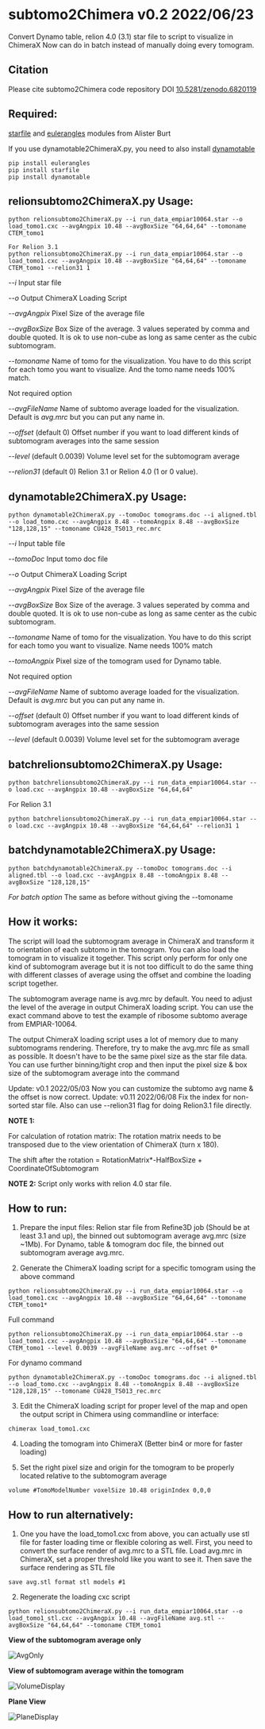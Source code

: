 # subtomo2Chimera v0.2 2022/06/23

Convert Dynamo table, relion 4.0 (3.1) star file to script to visualize in ChimeraX
Now can do in batch instead of manually doing every tomogram.

## Citation
Please cite subtomo2Chimera code repository DOI [10.5281/zenodo.6820119](https://doi.org/10.5281/zenodo.6820119)


## Required:
[starfile](https://pypi.org/project/starfile/) and [eulerangles](https://pypi.org/project/eulerangles/) modules from Alister Burt

If you use dynamotable2ChimeraX.py, you need to also install [dynamotable](https://pypi.org/project/dynamotable/)

```
pip install eulerangles
pip install starfile
pip install dynamotable
```

## relionsubtomo2ChimeraX.py Usage:
```
python relionsubtomo2ChimeraX.py --i run_data_empiar10064.star --o load_tomo1.cxc --avgAngpix 10.48 --avgBoxSize "64,64,64" --tomoname CTEM_tomo1
```

```
For Relion 3.1
python relionsubtomo2ChimeraX.py --i run_data_empiar10064.star --o load_tomo1.cxc --avgAngpix 10.48 --avgBoxSize "64,64,64" --tomoname CTEM_tomo1 --relion31 1
```

*--i* Input star file

*--o* Output ChimeraX Loading Script

*--avgAngpix* Pixel Size of the average file

*--avgBoxSize* Box Size of the average. 3 values seperated by comma and double quoted. It is ok to use non-cube as long as same center as the cubic subtomogram.

*--tomoname* Name of tomo for the visualization. You have to do this script for each tomo you want to visualize. And the tomo name needs 100% match.

Not required option

*--avgFileName* Name of subtomo average loaded for the visualization. Default is *avg.mrc* but you can put any name in.

*--offset* (default 0) Offset number if you want to load different kinds of subtomogram averages into the same session

*--level* (default 0.0039) Volume level set for the subtomogram average

*--relion31* (default 0) Relion 3.1 or Relion 4.0 (1 or 0 value).



## dynamotable2ChimeraX.py Usage:
```
python dynamotable2ChimeraX.py --tomoDoc tomograms.doc --i aligned.tbl --o load_tomo.cxc --avgAngpix 8.48 --tomoAngpix 8.48 --avgBoxSize "128,128,15" --tomoname CU428_TS013_rec.mrc
```

*--i* Input table file

*--tomoDoc* Input tomo doc file

*--o* Output ChimeraX Loading Script

*--avgAngpix* Pixel Size of the average file

*--avgBoxSize* Box Size of the average. 3 values seperated by comma and double quoted. It is ok to use non-cube as long as same center as the cubic subtomogram.

*--tomoname* Name of tomo for the visualization. You have to do this script for each tomo you want to visualize. Name needs 100% match

*--tomoAngpix* Pixel size of the tomogram used for Dynamo table.

Not required option

*--avgFileName* Name of subtomo average loaded for the visualization. Default is *avg.mrc* but you can put any name in.

*--offset* (default 0) Offset number if you want to load different kinds of subtomogram averages into the same session

*--level* (default 0.0039) Volume level set for the subtomogram average



## batchrelionsubtomo2ChimeraX.py Usage:
```
python batchrelionsubtomo2ChimeraX.py --i run_data_empiar10064.star --o load.cxc --avgAngpix 10.48 --avgBoxSize "64,64,64"
```


For Relion 3.1
```
python batchrelionsubtomo2ChimeraX.py --i run_data_empiar10064.star --o load.cxc --avgAngpix 10.48 --avgBoxSize "64,64,64" --relion31 1

```


## batchdynamotable2ChimeraX.py Usage:
```
python batchdynamotable2ChimeraX.py --tomoDoc tomograms.doc --i aligned.tbl --o load.cxc --avgAngpix 8.48 --tomoAngpix 8.48 --avgBoxSize "128,128,15" 
```

*For batch option* The same as before without giving the --tomoname



## How it works:
The script will load the subtomogram average in ChimeraX and transform it to orientation of each subtomo in the tomogram. You can also load the tomogram in to visualize it together. This script only perform for only one kind of subtomogram average but it is not too difficult to do the same thing with different classes of average using the offset and combine the loading script together.

The subtomogram average name is avg.mrc by default. You need to adjust the level of the average in output ChimeraX loading script. You can use the exact command above to test the example of ribosome subtomo average from EMPIAR-10064.

The output ChimeraX loading script uses a lot of memory due to many subtomograms rendering. Therefore, try to make the avg.mrc file as small as possible. It doesn't have to be the same pixel size as the star file data. You can use further binning/tight crop and then input the pixel size & box size of the subtomogram average into the command

Update: v0.1 2022/05/03 Now you can customize the subtomo avg name & the offset is now correct.
Update: v0.11 2022/06/08 Fix the index for non-sorted star file. Also can use --relion31 flag for doing Relion3.1 file directly.


**NOTE 1:**

For calculation of rotation matrix:
The rotation matrix needs to be transposed due to the view orientation of ChimeraX (turn x 180).

The shift after the rotation = RotationMatrix*-HalfBoxSize + CoordinateOfSubtomogram


**NOTE 2:**
Script only works with relion 4.0 star file.

## How to run:
1. Prepare the input files: Relion star file from Refine3D job (Should be at least 3.1 and up), the binned out subtomogram average avg.mrc (size ~1Mb). For Dynamo, table & tomogram doc file, the binned out subtomogram average avg.mrc.

2. Generate the ChimeraX loading script for a specific tomogram using the above command

```
python relionsubtomo2ChimeraX.py --i run_data_empiar10064.star --o load_tomo1.cxc --avgAngpix 10.48 --avgBoxSize "64,64,64" --tomoname CTEM_tomo1* 
```

Full command

```
python relionsubtomo2ChimeraX.py --i run_data_empiar10064.star --o load_tomo1.cxc --avgAngpix 10.48 --avgBoxSize "64,64,64" --tomoname CTEM_tomo1 --level 0.0039 --avgFileName avg.mrc --offset 0* 
```

For dynamo command

```
python dynamotable2ChimeraX.py --tomoDoc tomograms.doc --i aligned.tbl --o load_tomo.cxc --avgAngpix 8.48 --tomoAngpix 8.48 --avgBoxSize "128,128,15" --tomoname CU428_TS013_rec.mrc
```

3. Edit the ChimeraX loading script for proper level of the map and open the output script in Chimera using commandline or interface:

```
chimerax load_tomo1.cxc
```

4. Loading the tomogram into ChimeraX (Better bin4 or more for faster loading)

5. Set the right pixel size and origin for the tomogram to be properly located relative to the subtomogram average

```
volume #TomoModelNumber voxelSize 10.48 originIndex 0,0,0
```

## How to run alternatively:

1. One you have the load_tomo1.cxc from above, you can actually use stl file for faster loading time or flexible coloring as well.
First, you need to convert the surface render of avg.mrc to a STL file.
Load avg.mrc in ChimeraX, set a proper threshold like you want to see it. Then save the surface rendering as STL file

```
save avg.stl format stl models #1
```

2. Regenerate the loading cxc script

```
python relionsubtomo2ChimeraX.py --i run_data_empiar10064.star --o load_tomo1_stl.cxc --avgAngpix 10.48 --avgFileName avg.stl --avgBoxSize "64,64,64" --tomoname CTEM_tomo1
```


**View of the subtomogram average only**

![AvgOnly](https://github.com/builab/subtomo2Chimera/blob/main/image4.png?raw=true)

**View of subtomogram average within the tomogram**

![VolumeDisplay](https://github.com/builab/subtomo2Chimera/blob/main/image2.png?raw=true)

**Plane View**

![PlaneDisplay](https://github.com/builab/subtomo2Chimera/blob/main/image3.png?raw=true)




